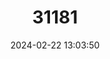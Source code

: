 ---
title: "31181"
category: "Buchanania barberi"
draft: false
date: 2024-02-22 13:03:50
languages:
  Malayalam: ["Malamavu"]
---